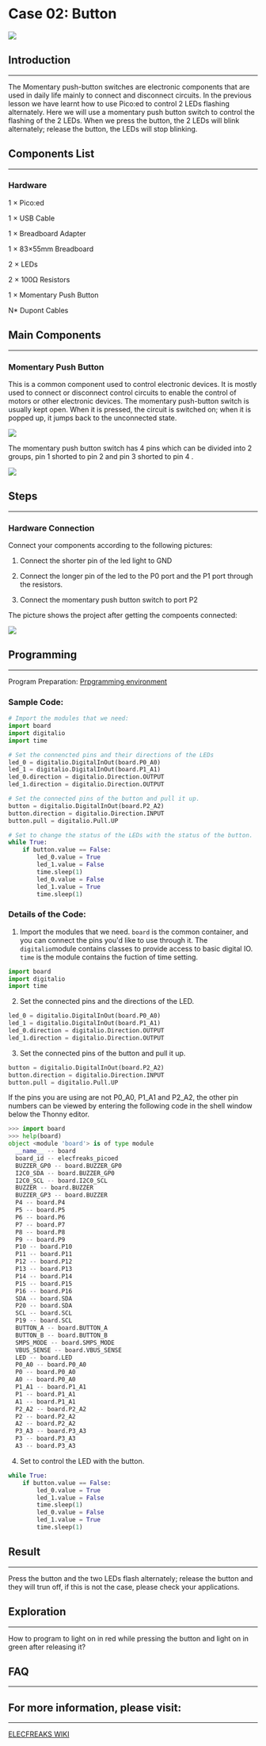 # Case 02: Button

![](./images/picoed-starterkit-case02-1.png)

## Introduction 
---
The Momentary push-button switches are electronic components that are used in daily life mainly to connect and disconnect circuits. In the previous lesson we have learnt how to use Pico:ed to control 2 LEDs flashing alternately. Here we will use a momentary push button switch to control the flashing of the 2 LEDs. When we press the button, the 2 LEDs will blink alternately; release the button, the LEDs will stop blinking.

## Components List
---
### Hardware

1 × Pico:ed

1 × USB Cable

1 × Breadboard Adapter 

1 ×  83×55mm Breadboard

2 × LEDs

2 × 100Ω Resistors

1 × Momentary Push Button

N* Dupont Cables


## Main Components
---
### Momentary Push Button

This is a common component used to control electronic devices. It is mostly used to connect or disconnect control circuits to enable the control of motors or other electronic devices. The momentary push-button switch is usually kept open. When it is pressed, the circuit is switched on; when it is popped up, it jumps back to the unconnected state.

![](./images/picoed-starterkit-case02-2.png)

The momentary push button switch has 4 pins which can be divided into 2 groups, pin 1 shorted to pin 2 and pin 3 shorted to pin 4 . 

![](./images/picoed-starterkit-case02-3.png)

## Steps
---
### Hardware Connection

Connect your components according to the following pictures: 
1. Connect the shorter pin of the led light to GND

2. Connect the longer pin of the led to the P0 port and the P1 port through the resistors.

3. Connect the momentary push button switch to port P2


The picture shows the project after getting the compoents connected: 

![](./images/picoed-starterkit-case02-4.png)

## Programming
---
Program Preparation: [Prpgramming environment](https://www.yuque.com/elecfreaks-learn/picoed/er7nuh)

### Sample Code:

```python
# Import the modules that we need: 
import board
import digitalio
import time

# Set the connencted pins and their directions of the LEDs
led_0 = digitalio.DigitalInOut(board.P0_A0)
led_1 = digitalio.DigitalInOut(board.P1_A1)
led_0.direction = digitalio.Direction.OUTPUT
led_1.direction = digitalio.Direction.OUTPUT

# Set the connected pins of the button and pull it up. 
button = digitalio.DigitalInOut(board.P2_A2)
button.direction = digitalio.Direction.INPUT
button.pull = digitalio.Pull.UP

# Set to change the status of the LEDs with the status of the button. 
while True:
    if button.value == False:
        led_0.value = True
        led_1.value = False
        time.sleep(1)
        led_0.value = False
        led_1.value = True
        time.sleep(1)
```
### Details of the Code: 

1. Import the modules that we need. `board` is the common container, and you can connect the pins you'd like to use through it. The `digitalio`module contains classes to provide access to basic digital IO. `time` is the module contains the fuction of time setting. 
```python
import board
import digitalio
import time
```

2. Set the connected pins and the directions of the LED. 
```python
led_0 = digitalio.DigitalInOut(board.P0_A0)
led_1 = digitalio.DigitalInOut(board.P1_A1)
led_0.direction = digitalio.Direction.OUTPUT
led_1.direction = digitalio.Direction.OUTPUT
```

3. Set the connected pins of the button and pull it up. 
```python
button = digitalio.DigitalInOut(board.P2_A2)
button.direction = digitalio.Direction.INPUT
button.pull = digitalio.Pull.UP
```
If the pins you are using are not P0_A0, P1_A1 and P2_A2, the other pin numbers can be viewed by entering the following code in the shell window below the Thonny editor. 
```python
>>> import board
>>> help(board)
object <module 'board'> is of type module
  __name__ -- board
  board_id -- elecfreaks_picoed
  BUZZER_GP0 -- board.BUZZER_GP0
  I2C0_SDA -- board.BUZZER_GP0
  I2C0_SCL -- board.I2C0_SCL
  BUZZER -- board.BUZZER
  BUZZER_GP3 -- board.BUZZER
  P4 -- board.P4
  P5 -- board.P5
  P6 -- board.P6
  P7 -- board.P7
  P8 -- board.P8
  P9 -- board.P9
  P10 -- board.P10
  P11 -- board.P11
  P12 -- board.P12
  P13 -- board.P13
  P14 -- board.P14
  P15 -- board.P15
  P16 -- board.P16
  SDA -- board.SDA
  P20 -- board.SDA
  SCL -- board.SCL
  P19 -- board.SCL
  BUTTON_A -- board.BUTTON_A
  BUTTON_B -- board.BUTTON_B
  SMPS_MODE -- board.SMPS_MODE
  VBUS_SENSE -- board.VBUS_SENSE
  LED -- board.LED
  P0_A0 -- board.P0_A0
  P0 -- board.P0_A0
  A0 -- board.P0_A0
  P1_A1 -- board.P1_A1
  P1 -- board.P1_A1
  A1 -- board.P1_A1
  P2_A2 -- board.P2_A2
  P2 -- board.P2_A2
  A2 -- board.P2_A2
  P3_A3 -- board.P3_A3
  P3 -- board.P3_A3
  A3 -- board.P3_A3
```

4. Set to control the LED with the button. 
```python
while True:
    if button.value == False:
        led_0.value = True
        led_1.value = False
        time.sleep(1)
        led_0.value = False
        led_1.value = True
        time.sleep(1)
```
## Result
---
Press the button and the two LEDs flash alternately; release the button and they will trun off, if this is not the case, please check your applications. 


## Exploration
---
How to program to light on in red while pressing the button and light on in green after releasing it? 

## FAQ
---
## For more information, please visit: 
---
[ELECFREAKS WIKI](https://www.elecfreaks.com/learn-en/)

